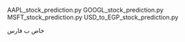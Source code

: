 AAPL_stock_prediction.py
GOOGL_stock_prediction.py
MSFT_stock_prediction.py
USD_to_EGP_stock_prediction.py

خاص ب فارس
